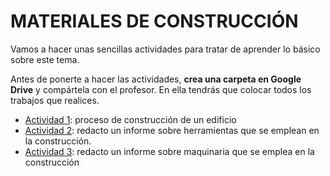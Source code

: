 # MATERIALES DE CONSTRUCCIÓN

Vamos a hacer unas sencillas actividades para tratar de aprender lo básico sobre este tema.

Antes de ponerte a hacer las actividades, **crea una carpeta en Google Drive** y compártela con el profesor. En ella tendrás que colocar todos los trabajos que realices.

- [Actividad 1](actividad1.md): proceso de construcción de un edificio
- [Actividad 2](actividad2.md): redacto un informe sobre herramientas que se emplean en la construcción.
- [Actividad 3](actividad3.md): redacto un informe sobre maquinaria que se emplea en la construcción
